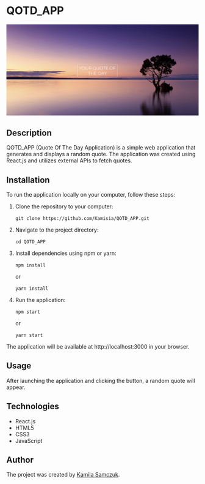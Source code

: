 # QOTD_APP

![QOTD_APP](https://github.com/Kamisia/QOTD_APP/blob/main/src/assets/QOTDScreenshot.png)

## Description

QOTD_APP (Quote Of The Day Application) is a simple web application that generates and displays a random quote. The application was created using React.js and utilizes external APIs to fetch quotes.

## Installation

To run the application locally on your computer, follow these steps:

1. Clone the repository to your computer:

   ```
   git clone https://github.com/Kamisia/QOTD_APP.git
   ```

2. Navigate to the project directory:

   ```
   cd QOTD_APP
   ```

3. Install dependencies using npm or yarn:

   ```
   npm install
   ```

   or

   ```
   yarn install
   ```

4. Run the application:
   ```
   npm start
   ```
   or
   ```
   yarn start
   ```

The application will be available at http://localhost:3000 in your browser.

## Usage

After launching the application and clicking the button, a random quote will appear.

## Technologies

- React.js
- HTML5
- CSS3
- JavaScript

## Author

The project was created by [Kamila Samczuk](https://github.com/Kamisia).
